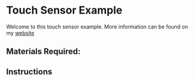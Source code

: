 # Touch Sensor Example

Welcome to this touch sensor example. More information can be found on my [website](http://www.clobbercreations.co.uk)

## Materials Required:

## Instructions

